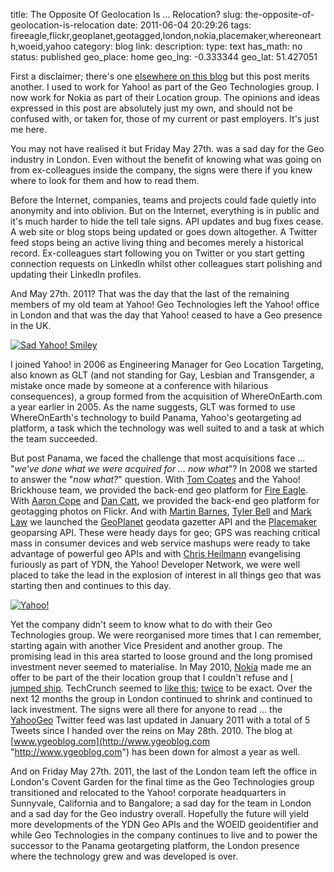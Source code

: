 title: The Opposite Of Geolocation Is ... Relocation?
slug: the-opposite-of-geolocation-is-relocation
date: 2011-06-04 20:29:26
tags: fireeagle,flickr,geoplanet,geotagged,london,nokia,placemaker,whereonearth,woeid,yahoo
category: blog
link: 
description: 
type: text
has_math: no
status: published
geo_place: home
geo_lng: -0.333344
geo_lat: 51.427051

First a disclaimer; there's one [elsewhere on this blog](/pages/disclaimer/ "/pages/disclaimer/") but this post merits another. I used to work for Yahoo! as part of the Geo Technologies group. I now work for Nokia as part of their Location group. The opinions and ideas expressed in this post are absolutely just my own, and should not be confused with, or taken for, those of my current or past employers. It's just me here.

You may not have realised it but Friday May 27th. was a sad day for the Geo industry in London. Even without the benefit of knowing what was going on from ex-colleagues inside the company, the signs were there if you knew where to look for them and how to read them.

Before the Internet, companies, teams and projects could fade quietly into anonymity and into oblivion. But on the Internet, everything is in public and it's much harder to hide the tell tale signs. API updates and bug fixes cease. A web site or blog stops being updated or goes down altogether. A Twitter feed stops being an active living thing and becomes merely a historical record. Ex-colleagues start following you on Twitter or you start getting connection requests on LinkedIn whilst other colleagues start polishing and updating their LinkedIn profiles.

And May 27th. 2011? That was the day that the last of the remaining members of my old team at Yahoo! Geo Technologies left the Yahoo! office in London and that was the day that Yahoo! ceased to have a Geo presence in the UK.

<!-- TEASER_END -->

[![Sad Yahoo! Smiley](/wp-content/uploads/2011/06/sad-yahoo-150x122.jpg)](/wp-content/uploads/2011/06/sad-yahoo-150x122.jpg "Sad Yahoo! Smiley")

I joined Yahoo! in 2006 as Engineering Manager for Geo Location Targeting, also known as GLT (and not standing for Gay, Lesbian and Transgender, a mistake once made by someone at a conference with hilarious consequences), a group formed from the acquisition of WhereOnEarth.com a year earlier in 2005. As the name suggests, GLT was formed to use WhereOnEarth's technology to build Panama, Yahoo's geotargeting ad platform, a task which the technology was well suited to and a task at which the team succeeded.

But post Panama, we faced the challenge that most acquisitions face ... "*we've done what we were acquired for ... now what*"? In 2008 we started to answer the "*now what?*" question. With [Tom Coates](https://twitter.com/#!/tomcoates "https://twitter.com/#!/tomcoates") and the Yahoo! Brickhouse team, we provided the back-end geo platform for [Fire Eagle](http://fireeagle.yahoo.net/ "http://fireeagle.yahoo.net/"). With [Aaron Cope](https://twitter.com/#!/thisisaaronland "https://twitter.com/#!/thisisaaronland") and [Dan Catt](https://twitter.com/#!/revdancatt "https://twitter.com/#!/revdancatt"), we provided the back-end geo platform for geotagging photos on Flickr. And with [Martin Barnes](http://www.linkedin.com/pub/martin-barnes/7/2ab/849 "http://www.linkedin.com/pub/martin-barnes/7/2ab/849"), [Tyler Bell](https://twitter.com/#!/twbell "https://twitter.com/#!/twbell") and [Mark Law](http://www.linkedin.com/in/marknlaw "http://www.linkedin.com/in/marknlaw") we launched the [GeoPlanet](http://developer.yahoo.com/geo/geoplanet/ "http://developer.yahoo.com/geo/geoplanet/") geodata gazetter API and the [Placemaker](http://developer.yahoo.com/geo/placemaker/ "http://developer.yahoo.com/geo/placemaker/") geoparsing API. These were heady days for geo; GPS was reaching critical mass in consumer devices and web service mashups were ready to take advantage of powerful geo APIs and with [Chris Heilmann](https://twitter.com/#!/codepo8 "https://twitter.com/#!/codepo8") evangelising furiously as part of YDN, the Yahoo! Developer Network, we were well placed to take the lead in the explosion of interest in all things geo that was starting then and continues to this day.

[![Yahoo!](/wp-content/uploads/2011/06/geo_medium.png)](/wp-content/uploads/2011/06/geo_medium.png "Yahoo! Geo Technologies Logo")

Yet the company didn't seem to know what to do with their Geo Technologies group. We were reorganised more times that I can remember, starting again with another Vice President and another group. The promising lead in this area started to loose ground and the long promised investment never seemed to materialise. In May 2010, [Nokia](http://maps.ovi.com "http://maps.ovi.com") made me an offer to be part of the their location group that I couldn't refuse and [I jumped ship](/2010/05/31/locating-the-next-role-the-yahoo-years/ "/2010/05/31/locating-the-next-role-the-yahoo-years/"). TechCrunch seemed to [like this](http://techcrunch.com/2010/05/10/yahoo-geo-lead-out/ "http://techcrunch.com/2010/05/10/yahoo-geo-lead-out/"); [twice](http://techcrunch.com/2010/05/31/gary-gale-nokia-yahoo/ "http://techcrunch.com/2010/05/31/gary-gale-nokia-yahoo/") to be exact. Over the next 12 months the group in London continued to shrink and continued to lack investment. The signs were all there for anyone to read ... the [YahooGeo](https://twitter.com/#!/YahooGeo "https://twitter.com/#!/YahooGeo") Twitter feed was last updated in January 2011 with a total of 5 Tweets since I handed over the reins on May 28th. 2010. The blog at [www.ygeoblog.com](http://www.ygeoblog.com "http://www.ygeoblog.com") has been down for almost a year as well.

And on Friday May 27th. 2011, the last of the London team left the office in London's Covent Garden for the final time as the Geo Technologies group transitioned and relocated to the Yahoo! corporate headquarters in Sunnyvale, California and to Bangalore; a sad day for the team in London and a sad day for the Geo industry overall. Hopefully the future will yield more developments of the YDN Geo APIs and the WOEID geoidentifier and while Geo Technologies in the company continues to live and to power the successor to the Panama geotargeting platform, the London presence where the technology grew and was developed is over.




